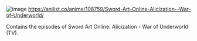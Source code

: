 ![image](https://user-images.githubusercontent.com/90706834/209464351-294ce0b9-864e-46a7-bfb3-8b9f96bba3be.png)
https://anilist.co/anime/108759/Sword-Art-Online-Alicization--War-of-Underworld/

Contains the episodes of Sword Art Online: Alicization - War of Underworld (TV).
